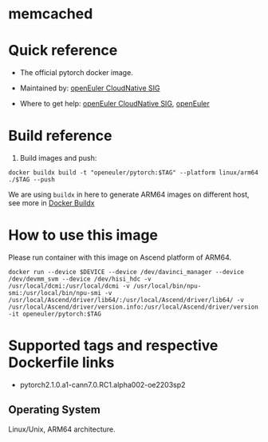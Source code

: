 # memcached

# Quick reference

- The official pytorch docker image.

- Maintained by: [openEuler CloudNative SIG](https://gitee.com/openeuler/cloudnative)

- Where to get help: [openEuler CloudNative SIG](https://gitee.com/openeuler/cloudnative), [openEuler](https://gitee.com/openeuler/community)

# Build reference

1. Build images and push:
```shell
docker buildx build -t "openeuler/pytorch:$TAG" --platform linux/arm64 ./$TAG --push
```

We are using `buildx` in here to generate ARM64 images on different host, see more in [Docker Buildx](https://docs.docker.com/buildx/working-with-buildx/)

# How to use this image
Please run container with this image on Ascend platform of ARM64.
```shell
docker run --device $DEVICE --device /dev/davinci_manager --device /dev/devmm_svm --device /dev/hisi_hdc -v /usr/local/dcmi:/usr/local/dcmi -v /usr/local/bin/npu-smi:/usr/local/bin/npu-smi -v /usr/local/Ascend/driver/lib64/:/usr/local/Ascend/driver/lib64/ -v /usr/local/Ascend/driver/version.info:/usr/local/Ascend/driver/version.info -it openeuler/pytorch:$TAG
```

# Supported tags and respective Dockerfile links

- pytorch2.1.0.a1-cann7.0.RC1.alpha002-oe2203sp2

## Operating System
Linux/Unix, ARM64 architecture.
